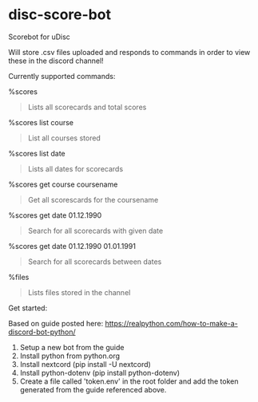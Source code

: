 # disc-score-bot

Scorebot for uDisc

Will store .csv files uploaded and responds to commands in order to view these in the discord channel!

Currently supported commands:



%scores
> Lists all scorecards and total scores

%scores list course
> List all courses stored

%scores list date
> Lists all dates for scorecards

%scores get course coursename
> Get all scorescards for the coursename

%scores get date 01.12.1990
> Search for all scorecards with given date

%scores get date 01.12.1990 01.01.1991
> Search for all scorecards between dates

%files
> Lists files stored in the channel


Get started:

Based on guide posted here: https://realpython.com/how-to-make-a-discord-bot-python/

1. Setup a new bot from the guide
2. Install python from python.org
3. Install nextcord (pip install -U nextcord)
4. Install python-dotenv (pip install python-dotenv)
5. Create a file called 'token.env' in the root folder and add the token generated from the guide referenced above.
